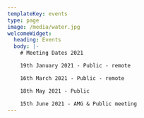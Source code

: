 ```yaml
---
templateKey: events
type: page
image: /media/water.jpg
welcomeWidget:
  heading: Events
  body: |-
    # Meeting Dates 2021

    19th January 2021 - Public - remote

    16th March 2021 - Public - remote

    18th May 2021 - Public

    15th June 2021 - AMG & Public meeting
---
```

